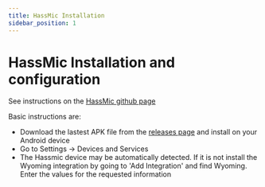 ```yaml
---
title: HassMic Installation
sidebar_position: 1
---
```


# HassMic Installation and configuration

See instructions on the [HassMic github page](https://github.com/jeffc/hassmic/tree/2f6ac004296ec7ad99b7aa096395d1e9db239eb5)

Basic instructions are:

* Download the lastest APK file from the [releases page](https://github.com/jeffc/hassmic/releases) and install on your Android device
* Go to Settings -> Devices and Services
* The Hassmic device may be automatically detected.  If it is not install the Wyoming integration by going to 'Add Integration' and find Wyoming.  Enter the values for the requested information
